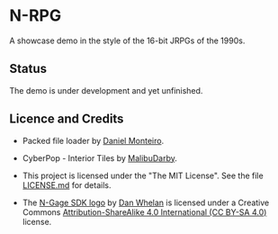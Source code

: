 # N-RPG

A showcase demo in the style of the 16-bit JRPGs of the 1990s.

## Status

The demo is under development and yet unfinished.

## Licence and Credits

- Packed file loader by [Daniel
  Monteiro](https://montyontherun.itch.io/).

- CyberPop - Interior Tiles by
  [MalibuDarby](https://malibudarby.itch.io/cyberpop-interior-tiles).

- This project is licensed under the "The MIT License".  See the file
  [LICENSE.md](LICENSE.md) for details.

- The [N-Gage SDK logo](media/) by [Dan Whelan](https://danwhelan.ie) is
  licensed under a Creative Commons [Attribution-ShareAlike 4.0
  International (CC BY-SA
  4.0)](https://creativecommons.org/licenses/by-sa/4.0/) license.
